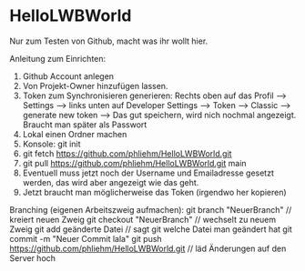 # HelloLWBWorld
Nur zum Testen von Github, macht was ihr wollt hier.

Anleitung zum Einrichten:

1. Github Account anlegen
2. Von Projekt-Owner hinzufügen lassen.
3. Token zum Synchronisieren generieren: Rechts oben auf das Profil -->
Settings --> links unten auf Developer Settings --> Token --> Classic --> 
generate new token
--> Das gut speichern, wird nich nochmal angezeigt. Braucht man später als
Passwort
4. Lokal einen Ordner machen 
5. Konsole: git init
6. git fetch https://github.com/phliehm/HelloLWBWorld.git		
7. git pull https://github.com/phliehm/HelloLWBWorld.git main
8. Eventuell muss jetzt noch der Username und Emailadresse gesetzt werden, 
das wird aber angezeigt wie das geht.
9. Jetzt braucht man möglicherweise das Token (irgendwo her kopieren)

Branching (eigenen Arbeitszweig aufmachen):
git branch "NeuerBranch" 	// kreiert neuen Zweig
git checkout "NeuerBranch"	// wechselt zu neuem Zweig
git add	geänderte Datei		// sagt git welche Datei man geändert hat
git commit -m "Neuer Commit lala"
git push https://github.com/phliehm/HelloLWBWorld.git // läd Änderungen auf den Server hoch

